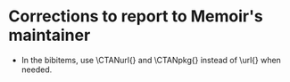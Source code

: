 # Corrections to report to Memoir's maintainer

- In the bibitems, use \CTANurl{} and \CTANpkg{} instead of \url{} when needed.
